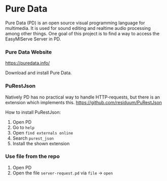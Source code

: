 # Pure Data

Pure Data (PD) is an open source visual programming language for multimedia.
It is used for sound editing and realtime audio processing among other things.
One goal of this project is to find a way to access the EasyMlServe Server in PD.

### Pure Data Website
https://puredata.info/

Download and install Pure Data.

### PuRestJson
Natively PD has no practical way to handle HTTP-requests, but there is an extension which implements this.
https://github.com/residuum/PuRestJson

How to install PuRestJson:
1. Open PD
2. Go to `help`
3. Open `find externals online`
4. Search `purest_json`
5. Install the shown extension

### Use file from the repo

1. Open PD
2. Open the file `server-request.pd` via `file` -> `open`